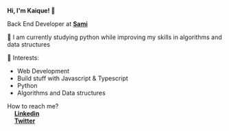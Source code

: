 **Hi, I'm Kaique! 👋**

Back End Developer at [**Sami**](https://www.linkedin.com/company/samisaude/mycompany/)

🚀 I am currently studying python while improving my skills in algorithms and data structures

🌱 Interests:
* Web Development
* Build stuff with Javascript & Typescript
* Python
* Algorithms and Data structures

How to reach me? </br>
<img src="https://upload.wikimedia.org/wikipedia/commons/thumb/8/81/LinkedIn_icon.svg/1200px-LinkedIn_icon.svg.png" width="13" height="13" /> [**Linkedin**](https://www.linkedin.com/in/kaique-caires/) <br/>
<img src="https://image.flaticon.com/icons/png/512/124/124021.png" width="13" height="13" /> [**Twitter**](https://twitter.com/KaiqueCoimbra2)
